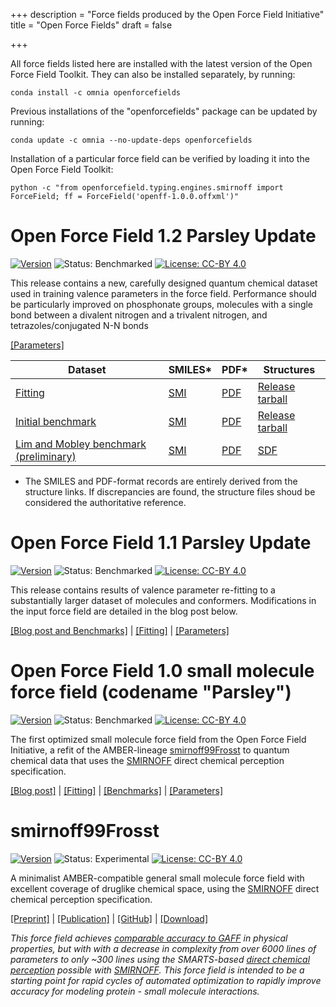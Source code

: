 +++
description = "Force fields produced by the Open Force Field Initiative"
title = "Open Force Fields"
draft = false

+++

All force fields listed here are installed with the latest version of the Open Force Field Toolkit. They can also be installed separately, by running:
```
conda install -c omnia openforcefields
```

Previous installations of the "openforcefields" package can be updated by running:
```
conda update -c omnia --no-update-deps openforcefields
```

Installation of a particular force field can be verified by loading it into the Open Force Field Toolkit:
```
python -c "from openforcefield.typing.engines.smirnoff import ForceField; ff = ForceField('openff-1.0.0.offxml')"
```

<a id="parsley120"></a>
# Open Force Field 1.2 Parsley Update

[![Version](https://img.shields.io/badge/release-1.2.0-BLUE.svg)](https://github.com/openforcefield/openforcefield-forcebalance/releases/tag/v1.2.0)
![Status: Benchmarked](https://img.shields.io/badge/status-benchmarked-green.svg?style=flat)
[![License: CC-BY 4.0](https://img.shields.io/github/license/openforcefield/openforcefields.svg?style=flat)](https://creativecommons.org/licenses/by/4.0/)


This release contains a new, carefully designed quantum chemical dataset used in training valence parameters in the force field.
Performance should be particularly improved on phosphonate groups, molecules with a single bond between a divalent nitrogen and a trivalent nitrogen, and tetrazoles/conjugated N-N bonds

[[Parameters]](https://github.com/openforcefield/openforcefields/tree/1.2.0/openforcefields/offxml)



| Dataset | SMILES* | PDF* | Structures |
|---------|--------|-----|------------|
| [Fitting](https://github.com/openforcefield/openforcefield-forcebalance/releases/tag/v1.2.0) | [SMI](https://github.com/openforcefield/openforcefield-forcebalance/releases/download/v1.2.0/training_unique_molecules.smi) | [PDF](https://github.com/openforcefield/openforcefield-forcebalance/releases/download/v1.2.0/training_unique_molecules.pdf) | [Release tarball](https://github.com/openforcefield/openforcefield-forcebalance/releases/download/v1.2.0/release_1.2.0.tar.gz) |
| [Initial benchmark](https://github.com/openforcefield/openforcefield-forcebalance/releases/tag/v1.2.0) | [SMI](https://github.com/openforcefield/release-1-benchmarking/releases/download/v1.0.0/full_set_unique_molecules.smi) | [PDF](https://github.com/openforcefield/release-1-benchmarking/releases/download/v1.0.0/full_set_unique_molecules.pdf) | [Release tarball](https://github.com/openforcefield/release-1-benchmarking/releases/download/v1.0.0/release-1-QM-benchmark.tar.gz) |
| [Lim and Mobley benchmark (preliminary)](https://chemrxiv.org/articles/Benchmark_Assessment_of_Molecular_Geometries_and_Energies_from_Small_Molecule_Force_Fields/12551867/1) | [SMI](https://github.com/MobleyLab/benchmarkff/blob/f41753c7392ac1b979797917cdfba3748e99a4fe/molecules/set/full_opt_benchmark1.smi?raw=true)  | [PDF](https://github.com/MobleyLab/benchmarkff/blob/f41753c7392ac1b979797917cdfba3748e99a4fe/molecules/set/full_opt_benchmark1.pdf)   | [SDF](https://github.com/MobleyLab/benchmarkff/blob/f41753c7392ac1b979797917cdfba3748e99a4fe/molecules/set/full_opt_benchmark1.sdf?raw=true) |

* The SMILES and PDF-format records are entirely derived from the structure links. If discrepancies are found, the structure files shoud be considered the authoritative reference.  


<a id="parsley110"></a>
# Open Force Field 1.1 Parsley Update

[![Version](https://img.shields.io/badge/release-1.1.0-BLUE.svg)](https://github.com/openforcefield/openforcefield-forcebalance/releases/tag/v1.1.0)
![Status: Benchmarked](https://img.shields.io/badge/status-benchmarked-green.svg?style=flat)
[![License: CC-BY 4.0](https://img.shields.io/github/license/openforcefield/openforcefields.svg?style=flat)](https://creativecommons.org/licenses/by/4.0/)

This release contains results of valence parameter re-fitting to a substantially larger dataset of molecules and conformers.
Modifications in the input force field are detailed in the blog post below.

[[Blog post and Benchmarks]](https://openforcefield.org/science/updates/v1.1.0-parsley-update-2020-03-03/) |
[[Fitting]](https://github.com/openforcefield/openforcefield-forcebalance/releases/tag/v1.1.0) |
[[Parameters]](https://github.com/openforcefield/openforcefields/tree/1.1.0/openforcefields/offxml)



<a id="parsley100"></a>
# Open Force Field 1.0 small molecule force field (codename "Parsley")

[![Version](https://img.shields.io/badge/release-1.0.0-BLUE.svg)](https://github.com/openforcefield/openforcefield-forcebalance/releases/tag/v1.0.0)
![Status: Benchmarked](https://img.shields.io/badge/status-benchmarked-green.svg?style=flat)
[![License: CC-BY 4.0](https://img.shields.io/github/license/openforcefield/openforcefields.svg?style=flat)](https://creativecommons.org/licenses/by/4.0/)

The first optimized small molecule force field from the Open Force Field Initiative, a refit of the AMBER-lineage <a href="#smirnoff99Frosst">smirnoff99Frosst</a> to quantum chemical data that uses the [SMIRNOFF](https://open-forcefield-toolkit.readthedocs.io/en/latest/smirnoff.html) direct chemical perception specification.

[[Blog post]](http://openforcefield.org/news/introducing-openforcefield-1.0/) |
[[Fitting]](https://github.com/openforcefield/openforcefield-forcebalance/releases/tag/v1.0.0) |
[[Benchmarks]](https://github.com/openforcefield/release-1-benchmarking/releases/tag/v1.0.0) |
[[Parameters]](https://github.com/openforcefield/openforcefields/tree/1.0.0/openforcefields/offxml)

<a id="smirnoff99Frosst"></a>
# smirnoff99Frosst

[![Version](https://img.shields.io/github/release/openforcefield/smirnoff99frosst.svg?style=flat)](https://github.com/openforcefield/smirnoff99Frosst/releases)
![Status: Experimental](https://img.shields.io/badge/status-experimental-orange.svg?style=flat)
[![License: CC-BY 4.0](https://img.shields.io/github/license/openforcefield/smirnoff99Frosst.svg?style=flat)](https://creativecommons.org/licenses/by/4.0/)

A minimalist AMBER-compatible general small molecule force field with excellent coverage of druglike chemical space,
using the [SMIRNOFF](https://open-forcefield-toolkit.readthedocs.io/en/0.3.0/smirnoff.html) direct chemical perception specification.

[[Preprint]](https://doi.org/10.1101/286542) |
[[Publication]](10.1021/acs.jctc.8b00640) |
[[GitHub]](https://github.com/openforcefield/smirnoff99Frosst) |
[[Download]](https://github.com/openforcefield/smirnoff99Frosst/releases)

*This force field achieves [comparable accuracy to GAFF](https://doi.org/10.1101/286542) in physical properties, but with with a decrease in complexity from over 6000 lines of parameters to only ~300 lines using the SMARTS-based [direct chemical perception](https://doi.org/10.1101/286542) possible with [SMIRNOFF](https://open-forcefield-toolkit.readthedocs.io/en/latest/smirnoff.html).
This force field is intended to be a starting point for rapid cycles of automated optimization to rapidly improve accuracy for modeling protein - small molecule interactions.*
